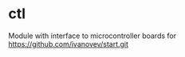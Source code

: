 ctl
===

Module with interface to microcontroller boards for
https://github.com/ivanovev/start.git

